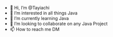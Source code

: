 - 👋 Hi, I’m @Tayiachi
- 👀 I’m interested in all things Java
- 🌱 I’m currently learning Java
- 💞️ I’m looking to collaborate on any Java Project
- 📫 How to reach me DM

<!---
Tayiachi/Tayiachi is a ✨ special ✨ repository because its `README.md` (this file) appears on your GitHub profile.
You can click the Preview link to take a look at your changes.
--->
